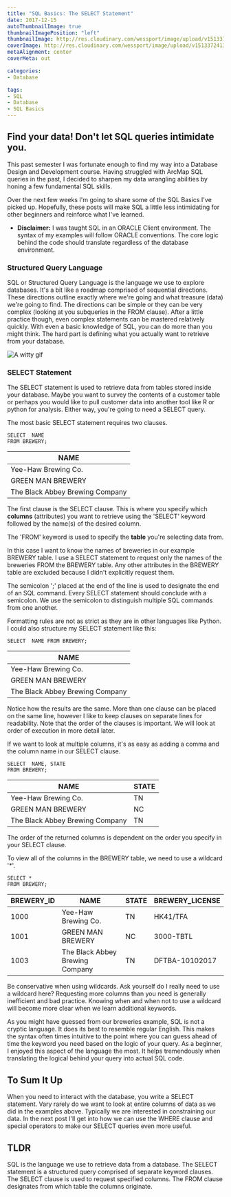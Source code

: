 ```yaml
---
title: "SQL Basics: The SELECT Statement"
date: 2017-12-15
autoThumbnailImage: true
thumbnailImagePosition: "left"
thumbnailImage: http://res.cloudinary.com/wessport/image/upload/v1513372413/mountain_sunset_iu7zey.jpg
coverImage: http://res.cloudinary.com/wessport/image/upload/v1513372413/mountain_sunset_iu7zey.jpg
metaAlignment: center
coverMeta: out

categories:
- Database

tags:
- SQL
- Database
- SQL Basics
---
```


## Find your data! Don't let SQL queries intimidate you. ##

<!--more-->
This past semester I was fortunate enough to find my way into a Database Design and Development course. Having struggled with ArcMap SQL queries in the past, I decided to sharpen my data wrangling abilities by honing a few fundamental SQL skills.

Over the next few weeks I'm going to share some of the SQL Basics I've picked up. Hopefully, these posts will make SQL a little less intimidating for other beginners and reinforce what I've learned.

* **Disclaimer:** I was taught SQL in an ORACLE Client environment. The syntax of my examples will follow ORACLE conventions. The core logic behind the code should translate regardless of the database environment.

### Structured Query Language ###

SQL or Structured Query Language is the language we use to explore databases. It's a bit like a roadmap comprised of sequential directions. These directions outline exactly where we're going and what treasure (data) we're going to find. The directions can be simple or they can be very complex (looking at you subqueries in the FROM clause). After a little practice though, even complex statements can be mastered relatively quickly. With even a basic knowledge of SQL, you can do more than you might think. The hard part is defining what you actually want to retrieve from your database.

![A witty gif](https://media.giphy.com/media/3oKIPnuhcwE9tywW5y/giphy.gif)

### SELECT Statement ###

The SELECT statement is used to retrieve data from tables stored inside your database. Maybe you want to survey the contents of a customer table or perhaps you would like to pull customer data into another tool like R or python for analysis. Either way, you're going to need a SELECT query.

The most basic SELECT statement requires two clauses.

```
SELECT  NAME
FROM BREWERY;
```
| NAME                            |
| ------------------------------- |
| Yee-Haw Brewing Co.             |
| GREEN MAN BREWERY               |
| The Black Abbey Brewing Company |


The first clause is the SELECT clause. This is where you specify which **columns** (attributes) you want to retrieve using the 'SELECT' keyword followed by the name(s) of the desired column.

The 'FROM' keyword is used to specify the **table** you're selecting data from.

In this case I want to know the names of breweries in our example BREWERY table. I use a SELECT statement to request only the names of the breweries FROM the BREWERY table. Any other attributes in the BREWERY table are excluded because I didn't explicitly request them.

The semicolon ';' placed at the end of the line is used to designate the end of an SQL command. Every SELECT statement should conclude with a semicolon. We use the semicolon to distinguish multiple SQL commands from one another.

Formatting rules are not as strict as they are in other languages like Python. I could also structure my SELECT statement like this:

```
SELECT  NAME FROM BREWERY;
```
| NAME                            |
| ------------------------------- |
| Yee-Haw Brewing Co.             |
| GREEN MAN BREWERY               |
| The Black Abbey Brewing Company |

Notice how the results are the same. More than one clause can be placed on the same line, however I like to keep clauses on separate lines for readability. Note that the order of the clauses is important. We will look at order of execution in more detail later.

If we want to look at multiple columns, it's as easy as adding a comma and the column name in our SELECT clause.

```
SELECT  NAME, STATE
FROM BREWERY;
```
| NAME                            | STATE |
| ------------------------------- | ----- |
| Yee-Haw Brewing Co.             | TN    |
| GREEN MAN BREWERY               | NC    |
| The Black Abbey Brewing Company | TN    |

The order of the returned columns is dependent on the order you specify in your SELECT clause.

To view all of the columns in the BREWERY table, we need to use a wildcard '*'.

```
SELECT *
FROM BREWERY;
```
| BREWERY_ID | NAME                            | STATE | BREWERY_LICENSE |
|----------- | ------------------------------- | ----- | --------------- |
| 1000       | Yee-Haw Brewing Co.             | TN    | HK41/TFA        |
| 1001       | GREEN MAN BREWERY               | NC    | 3000-TBTL       |
| 1003       | The Black Abbey Brewing Company | TN    | DFTBA-10102017  |

Be conservative when using wildcards. Ask yourself do I really need to use a wildcard here? Requesting more columns than you need is generally inefficient and bad practice. Knowing when and when not to use a wildcard will become more clear when we learn additional keywords.

As you might have guessed from our breweries example, SQL is not a cryptic language. It does its best to resemble regular English. This makes the syntax often times intuitive to the point where you can guess ahead of time the keyword you need based on the logic of your query. As a beginner, I enjoyed this aspect of the language the most. It helps tremendously when translating the logical behind your query into actual SQL code.

## To Sum It Up ##

When you need to interact with the database, you write a SELECT statement. Vary rarely do we want to look at entire columns of data as we did in the examples above. Typically we are interested in constraining our data. In the next post I'll get into how we can use the WHERE clause and special operators to make our SELECT queries even more useful.

## TLDR ##

SQL is the language we use to retrieve data from a database. The SELECT statement is a structured query comprised of separate keyword clauses. The SELECT clause is used to request specified columns. The FROM clause designates from which table the columns originate.
